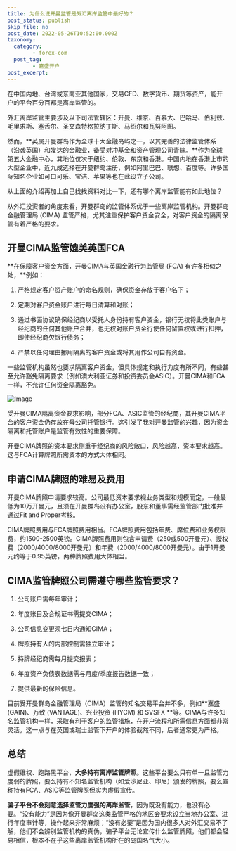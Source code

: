 ```yaml
---
title: 为什么说开曼监管是外汇离岸监管中最好的？
post_status: publish
skip_file: no
post_date: 2022-05-26T10:52:00.000Z
taxonomy:
  category:
        - forex-com
  post_tag:
        - 嘉盛开户
post_excerpt: 
---
```

在中国内地、台湾或东南亚其他国家，交易CFD、数字货币、期货等资产，能开户的平台百分百都是离岸监管的。

外汇离岸监管主要涉及以下司法管辖区：开曼、维京、百慕大、巴哈马、伯利兹、毛里求斯、塞舌尔、圣文森特格拉纳丁斯、马绍尔和瓦努阿图。

然而，**英属开曼群岛作为全球十大金融岛屿之一，以其完善的法律监管体系（沿袭英国）和发达的金融业，备受对冲基金和资产管理公司青睐。**作为全球第五大金融中心，其地位仅次于纽约、伦敦、东京和香港。中国内地在香港上市的大型企业中，近九成选择在开曼群岛注册，例如阿里巴巴、联想、百度等。许多国际知名企业如可口可乐、宝洁、苹果等也在此设立子公司。

从上面的介绍再加上自己找找资料对比一下，还有哪个离岸监管能有如此地位？

从外汇投资者的角度来看，开曼群岛的监管体系优于一些离岸监管机构。开曼群岛金融管理局 (CIMA) 监管严格，尤其注重保护客户资金安全，对客户资金的隔离保管有着严格的要求。

## 开曼CIMA监管媲美英国FCA

**在保障客户资金方面，开曼CIMA与英国金融行为监管局 (FCA) 有许多相似之处，**例如：

1. 严格规定客户资产账户的命名规则，确保资金存放于客户名下；

1. 定期对客户资金账户进行每日清算和对账；

1. 通过书面协议确保经纪商以受托人身份持有客户资金，银行无权将此类账户与经纪商的任何其他账户合并，也无权对账户资金行使任何留置权或进行扣押，即使经纪商欠银行债务；

1. 严禁以任何理由挪用隔离的客户资金或将其用作公司自有资金。

一些监管机构虽然也要求隔离客户资金，但具体规定和执行力度有所不同，有些甚至允许豁免隔离要求（例如澳大利亚证券和投资委员会ASIC）。开曼CIMA和FCA一样，不允许任何资金隔离豁免。

![Image](https://prod-files-secure.s3.us-west-2.amazonaws.com/39ed1227-6d7d-4570-be36-9ccd4a2c4241/bd849744-3fcb-4a37-8312-357962c8f065/image.png?X-Amz-Algorithm=AWS4-HMAC-SHA256&X-Amz-Content-Sha256=UNSIGNED-PAYLOAD&X-Amz-Credential=ASIAZI2LB4666VGWS5K7%2F20250511%2Fus-west-2%2Fs3%2Faws4_request&X-Amz-Date=20250511T221403Z&X-Amz-Expires=3600&X-Amz-Security-Token=IQoJb3JpZ2luX2VjEB4aCXVzLXdlc3QtMiJIMEYCIQDPEBLj%2FcsS57T3EoVWBR1eVgMCWAjNGoZnUsMKoL1MHgIhAPVQUW0qPrsUEXjzLAkWyoJ1fwr8vlAQVRfL%2FMDcFDmWKogECMf%2F%2F%2F%2F%2F%2F%2F%2F%2F%2FwEQABoMNjM3NDIzMTgzODA1Igwce5poe8LVQS8%2B0cYq3AOI45QWnJfgfse4QF50Q2ApK09zsv%2Fjt%2FvJ8EhnSdvUMvoUSgI52YpBUEWllYD8EEETR8G6Ha3VrJOzSlvPCBSFpibU7P2EuIFPsZWe5o9nMKUH%2FwNyNqjb3ZUW%2B1qQetHdmGYa8Fm3aULWwdg09ZK8YlZsjJxY9PqdGErsb0vGS66P4vMqoFHNsb54rXfmJNjc1J6OoOVPPSIOywaYM0A8F2ZeOYO4GLDo5cSp1nTNvQ52CBm5doOi%2FEMD8MKJM%2BF8dJTFYC%2FdlMdunY7VOqcDt9mtHBLZVSC3Rk7ocTgeLWQux36j8fzYPnvVvA6MWwkCIgyL02FUijlkI9b92en%2FusZCwJol%2BY0gx52455cftC03GNfrdnf14p%2B91HYUT6KvB93Jmh4A8kpXQN%2BRWvrKZXWtjTnEqFhmp7d4Rje6he7smjxFKZ7gR4483dfToeyh1W9A%2FHTtnyoQQmIiXZVe6%2FVXsBO3gKxmgMTHKlz5zfkSXtb27ZMKS6K%2B8xMMzihB11pMwiZGsoznQpeC7PPFrRxUgoEPzLQxG4KetgtuY0JJX%2FFCMvQn2kAj4R2CvbhvasFGBkXPgmLgj26eXFCOqIcir7x12%2F7FzfQydhiFIG5kbE46VkcoF8cn%2BzDeuYTBBjqkAWmaHzZOU%2BHOc%2BhQE84tAyefAAodUlwoY8Vjdf1ENWD%2F4fbdTOXFMdCY75FGW%2Bmy6SF2N4KbunvqZuglijBsf5EFpo7vyGTYcg7zM3R4wAFQ0VpduiSUZGlOZdfvBF7loyOasCln%2BnRy6HlDFrY2a%2FIvsMFjg3N9sNUMV1fZl%2FQvwBWgXURpm2rSbw%2BF9ZL6VAmqER%2BVaSY9Cfu46NhKQkGsNRzq&X-Amz-Signature=6513649c3504fd32c49909af35e915d7d3b0b6442453b1825e75add571948753&X-Amz-SignedHeaders=host&x-id=GetObject)

受开曼CIMA隔离资金要求影响，部分FCA、ASIC监管的经纪商，其开曼CIMA平台的客户资金仍存放在母公司托管银行。这引发了我对开曼监管的兴趣，因为资金隔离和托管账户是监管有效性的重要保障。

开曼CIMA牌照的资本要求侧重于经纪商的风险敞口，风险越高，资本要求越高。这与FCA计算牌照所需资本的方式大体相同。

## **申请CIMA牌照的难易及费用**

开曼CIMA牌照申请要求较高。公司最低资本要求视业务类型和规模而定，一般最低为10万开曼元，且须在开曼群岛设有办公室，股东和董事需经监管部门批准并通过Fit and Proper考核。

CIMA牌照费用与FCA牌照费用相当。FCA牌照费用包括年费、席位费和业务权限费，约1500-2500英镑。CIMA牌照费用则包含申请费（250或500开曼元）、授权费（2000/4000/8000开曼元）和年费（2000/4000/8000开曼元）。由于1开曼元约等于0.95英镑，两种牌照费用大体相当。

## CIMA监管牌照公司需遵守哪些监管要求？

1. 公司账户需每年审计；

1. 年度账目及合规证书需提交CIMA；

1. 公司信息变更须七日内通知CIMA；

1. 牌照持有人的内部控制需独立审计；

1. 持牌经纪商需每月提交报表；

1. 年度资产负债表数据需与月度/季度报告数据一致；

1. 提供最新的保险信息。

目前受开曼群岛金融管理局（CIMA）监管的知名交易平台并不多，例如**嘉盛 (GAIN)、万致 (VANTAGE)、兴业投资 (HYCM) 和 SVSFX **等。CIMA与许多知名监管机构一样，采取有利于客户的监管措施，在开户流程和所需信息方面都非常灵活。这一点与在英国或瑞士监管下开户的体验截然不同，后者通常更为严格。

## 总结

虚假维权、跑路黑平台，**大多持有离岸监管牌照**。这些平台要么只有单一且监管力度弱的牌照，要么持有不知名监管机构（如爱沙尼亚、印尼）颁发的牌照，要么宣称持有FCA、ASIC等监管牌照但实为虚假宣传。

**骗子平台不会刻意选择监管力度强的离岸监管**，因为既没有能力，也没有必要。“没有能力”是因为像开曼群岛这类监管严格的地区会要求设立当地办公室、进行年度审计等，操作起来非常麻烦；“没有必要”是因为国内很多人对外汇交易不了解，他们不会辨别监管机构的真伪，骗子平台无论宣传什么监管牌照，他们都会轻易相信，根本不在乎这些离岸监管机构所在的岛国名气大小。